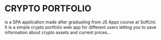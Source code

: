 # CRYPTO PORTFOLIO
is a SPA application made after graduating from JS Apps course at SoftUni. It is a simple crypto portfolio web app for different users letting you to save information about crypto assets and current prices...
